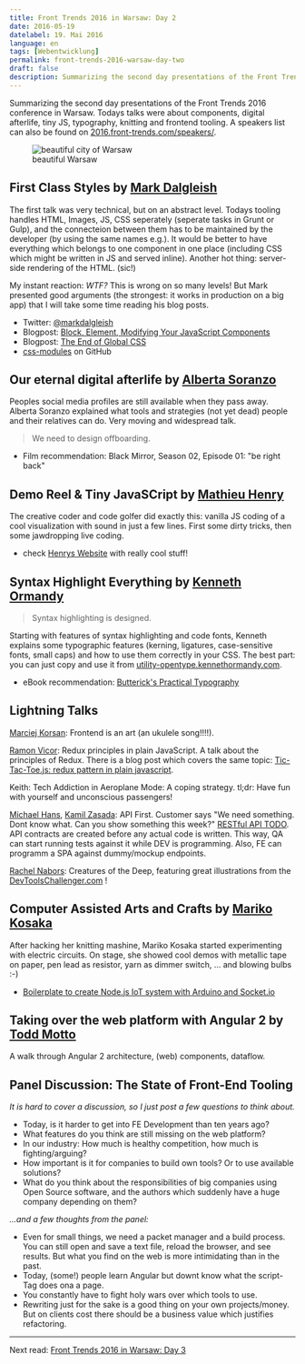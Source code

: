 ```yaml
---
title: Front Trends 2016 in Warsaw: Day 2
date: 2016-05-19
datelabel: 19. Mai 2016
language: en
tags: [Webentwicklung]
permalink: front-trends-2016-warsaw-day-two
draft: false
description: Summarizing the second day presentations of the Front Trends 2016 conference in Warsaw. Todays talks were about components, digital afterlife, tiny JS, typography, knitting and frontend tooling.
---
```


Summarizing the second day presentations of the Front Trends 2016 conference in Warsaw. Todays talks were about components, digital afterlife, tiny JS, typography, knitting and frontend tooling. A speakers list can also be found on [2016.front-trends.com/speakers/](https://2016.front-trends.com/speakers/).

<figure>
	<img src="/images/2016/05/warschau-panorama.jpg" alt="beautiful city of Warsaw" />
	<figcaption>beautiful Warsaw</figcaption>
</figure>


## First Class Styles by [Mark Dalgleish](http://markdalgleish.com/)

The first talk was very technical, but on an abstract level. Todays tooling handles HTML, Images, JS, CSS seperately (seperate tasks in Grunt or Gulp), and the connecteion between them has to be maintained by the developer (by using the same names e.g.). It would be better to have everything which belongs to one component in one place (including CSS which might be written in JS and served inline). Another hot thing: server-side rendering of the HTML. (sic!)

My instant reaction: *WTF?* This is wrong on so many levels! But Mark presented good arguments (the strongest: it works in production on a big app) that I will take some time reading his blog posts.

* Twitter: [@markdalgleish](https://twitter.com/markdalgleish)
* Blogpost: [Block, Element, Modifying Your JavaScript Components](https://medium.com/seek-ui-engineering/block-element-modifying-your-javascript-components-d7f99fcab52b#.mc6l5gsx6)
* Blogpost: [The End of Global CSS](https://medium.com/seek-ui-engineering/the-end-of-global-css-90d2a4a06284#.ppl4ol45r)
* [css-modules](https://github.com/css-modules) on GitHub



## Our eternal digital afterlife by [Alberta Soranzo](https://twitter.com/albertatrebla)

Peoples social media profiles are still available when they pass away. Alberta Soranzo explained what tools and strategies (not yet dead) people and their relatives can do. Very moving and widespread talk.

> We need to design offboarding.

* Film recommendation: Black Mirror, Season 02, Episode 01: "be right back"



## Demo Reel & Tiny JavaSCript by [Mathieu Henry](http://www.p01.org/)

The creative coder and code golfer did exactly this: vanilla JS coding of a cool visualization with sound in just a few lines. First some dirty tricks, then some jawdropping live coding.

* check [Henrys Website](http://www.p01.org/) with really cool stuff!



## Syntax Highlight Everything by [Kenneth Ormandy](https://twitter.com/kennethormandy)

> Syntax highlighting is designed.

Starting with features of syntax highlighting and code fonts, Kenneth explains some typographic features (kerning, ligatures, case-sensitive fonts, small caps) and how to use them correctly in your CSS. The best part: you can just copy and use it from [utility-opentype.kennethormandy.com](http://utility-opentype.kennethormandy.com/).

* eBook recommendation: [Butterick's Practical Typography](http://practicaltypography.com/)



## Lightning Talks

[Marciej Korsan](http://www.maciejkorsan.com/): Frontend is an art (an ukulele song!!!!).

[Ramon Vicor](http://ramonvictor.github.io/): Redux principles in plain JavaScript. A talk about the principles of Redux. There is a blog post which covers the same topic: [Tic-Tac-Toe.js: redux pattern in plain javascript](https://medium.com/@ramonvictor/tic-tac-toe-js-redux-pattern-in-plain-javascript-fffe37f7c47a#.2jrpb9qnr).

Keith: Tech Addiction in Aeroplane Mode: A coping strategy. tl;dr: Have fun with yourself and unconscious passengers!

[Michael Hans](https://www.twitter.com/michaelhans_pl), [Kamil Zasada](https://www.twitter.com/ZasadaKamil): API First. Customer says "We need something. Dont know what. Can you show something this week?" [RESTful API TODO](http://www.raml.com). API contracts are created before any actual code is written. This way, QA can start running tests against it while DEV is programming. Also, FE can programm a SPA against dummy/mockup endpoints.

[Rachel Nabors](https://www.twitter.com/RachelNabors): Creatures of the Deep, featuring great illustrations from the [DevToolsChallenger.com](http://devtoolschallenger.com/) !



## Computer Assisted Arts and Crafts by [Mariko Kosaka](https://twitter.com/kosamari)

After hacking her knitting mashine, Mariko Kosaka started experimenting with electric circuits. On stage, she showed cool demos with metallic tape on paper, pen lead as resistor, yarn as dimmer switch, ... and blowing bulbs :-)

* [Boilerplate to create Node.js IoT system with Arduino and Socket.io](https://github.com/kosamari/IoT-Boilerplate)



## Taking over the web platform with Angular 2 by [Todd Motto](https://twitter.com/toddmotto)

A walk through Angular 2 architecture, (web) components, dataflow.


## Panel Discussion: The State of Front-End Tooling

_It is hard to cover a discussion, so I just post a few questions to think about._

* Today, is it harder to get into FE Development than ten years ago?
* What features do you think are still missing on the web platform?
* In our industry: How much is healthy competition, how much is fighting/arguing?
* How important is it for companies to build own tools? Or to use available solutions?
* What do you think about the responsibilities of big companies using Open Source software, and the authors which suddenly have a huge company depending on them?

_...and a few thoughts from the panel:_

* Even for small things, we need a packet manager and a build process. You can still open and save a text file, reload the browser, and see results. But what you find on the web is more intimidating than in the past.
* Today, (some!) people learn Angular but downt know what the script-Tag does ona a page.
* You constantly have to fight holy wars over which tools to use.
* Rewriting just for the sake is a good thing on your own projects/money. But on clients cost there should be a business value which justifies refactoring.


----
Next read: [Front Trends 2016 in Warsaw: Day 3](/front-trends-2016-warsaw-day-three)
